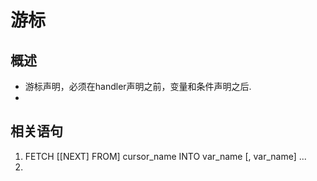 # 游标
## 概述
- 游标声明，必须在handler声明之前，变量和条件声明之后.
- 

## 相关语句
1. FETCH [[NEXT] FROM] cursor_name INTO var_name [, var_name] ...
2. 